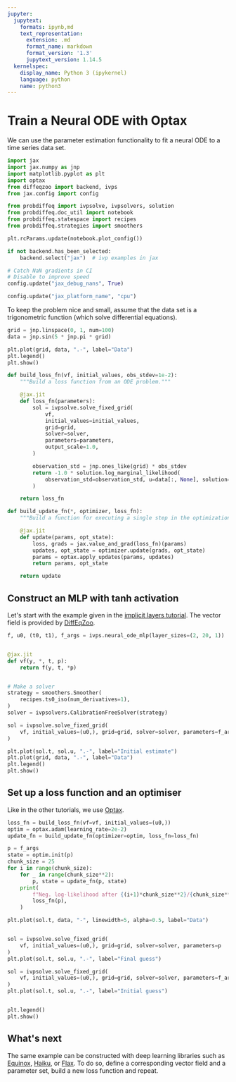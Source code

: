 ```yaml
---
jupyter:
  jupytext:
    formats: ipynb,md
    text_representation:
      extension: .md
      format_name: markdown
      format_version: '1.3'
      jupytext_version: 1.14.5
  kernelspec:
    display_name: Python 3 (ipykernel)
    language: python
    name: python3
---
```


# Train a Neural ODE with Optax

We can use the parameter estimation functionality to fit a neural ODE to a time series data set.

```python
import jax
import jax.numpy as jnp
import matplotlib.pyplot as plt
import optax
from diffeqzoo import backend, ivps
from jax.config import config

from probdiffeq import ivpsolve, ivpsolvers, solution
from probdiffeq.doc_util import notebook
from probdiffeq.statespace import recipes
from probdiffeq.strategies import smoothers
```

```python
plt.rcParams.update(notebook.plot_config())

if not backend.has_been_selected:
    backend.select("jax")  # ivp examples in jax

# Catch NaN gradients in CI
# Disable to improve speed
config.update("jax_debug_nans", True)

config.update("jax_platform_name", "cpu")
```

To keep the problem nice and small, assume that the data set is a trigonometric function (which solve differential equations).

```python
grid = jnp.linspace(0, 1, num=100)
data = jnp.sin(5 * jnp.pi * grid)

plt.plot(grid, data, ".-", label="Data")
plt.legend()
plt.show()
```

```python
def build_loss_fn(vf, initial_values, obs_stdev=1e-2):
    """Build a loss function from an ODE problem."""

    @jax.jit
    def loss_fn(parameters):
        sol = ivpsolve.solve_fixed_grid(
            vf,
            initial_values=initial_values,
            grid=grid,
            solver=solver,
            parameters=parameters,
            output_scale=1.0,
        )

        observation_std = jnp.ones_like(grid) * obs_stdev
        return -1.0 * solution.log_marginal_likelihood(
            observation_std=observation_std, u=data[:, None], solution=sol
        )

    return loss_fn
```

```python
def build_update_fn(*, optimizer, loss_fn):
    """Build a function for executing a single step in the optimization."""

    @jax.jit
    def update(params, opt_state):
        loss, grads = jax.value_and_grad(loss_fn)(params)
        updates, opt_state = optimizer.update(grads, opt_state)
        params = optax.apply_updates(params, updates)
        return params, opt_state

    return update
```

## Construct an MLP with tanh activation

Let's start with the example given in the [implicit layers tutorial](http://implicit-layers-tutorial.org/neural_odes/). The vector field is provided by [DiffEqZoo](https://diffeqzoo.readthedocs.io/).

```python
f, u0, (t0, t1), f_args = ivps.neural_ode_mlp(layer_sizes=(2, 20, 1))


@jax.jit
def vf(y, *, t, p):
    return f(y, t, *p)


# Make a solver
strategy = smoothers.Smoother(
    recipes.ts0_iso(num_derivatives=1),
)
solver = ivpsolvers.CalibrationFreeSolver(strategy)
```

```python
sol = ivpsolve.solve_fixed_grid(
    vf, initial_values=(u0,), grid=grid, solver=solver, parameters=f_args
)

plt.plot(sol.t, sol.u, ".-", label="Initial estimate")
plt.plot(grid, data, ".-", label="Data")
plt.legend()
plt.show()
```

## Set up a loss function and an optimiser

Like in the other tutorials, we use [Optax](https://optax.readthedocs.io/en/latest/index.html).

```python
loss_fn = build_loss_fn(vf=vf, initial_values=(u0,))
optim = optax.adam(learning_rate=2e-2)
update_fn = build_update_fn(optimizer=optim, loss_fn=loss_fn)
```

```python
p = f_args
state = optim.init(p)
chunk_size = 25
for i in range(chunk_size):
    for _ in range(chunk_size**2):
        p, state = update_fn(p, state)
    print(
        f"Neg. log-likelihood after {(i+1)*chunk_size**2}/{chunk_size**3} steps:",
        loss_fn(p),
    )
```

```python
plt.plot(sol.t, data, "-", linewidth=5, alpha=0.5, label="Data")


sol = ivpsolve.solve_fixed_grid(
    vf, initial_values=(u0,), grid=grid, solver=solver, parameters=p
)
plt.plot(sol.t, sol.u, ".-", label="Final guess")

sol = ivpsolve.solve_fixed_grid(
    vf, initial_values=(u0,), grid=grid, solver=solver, parameters=f_args
)
plt.plot(sol.t, sol.u, ".-", label="Initial guess")


plt.legend()
plt.show()
```

<!-- #region -->
## What's next


The same example can be constructed with deep learning libraries such as [Equinox](https://docs.kidger.site/equinox/), [Haiku](https://dm-haiku.readthedocs.io/en/latest/), or [Flax](https://flax.readthedocs.io/en/latest/getting_started.html).
To do so, define a corresponding vector field and a parameter set, build a new loss function and repeat.


<!-- #endregion -->
